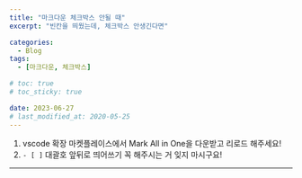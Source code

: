 ```yaml
---
title: "마크다운 체크박스 안될 때"
excerpt: "빈칸을 띄웠는데, 체크박스 안생긴다면"

categories:
  - Blog
tags:
  - [마크다운, 체크박스]

# toc: true
# toc_sticky: true

date: 2023-06-27
# last_modified_at: 2020-05-25
---
```


1. vscode 확장 마켓플레이스에서 Mark All in One을 다운받고 리로드 해주세요!
2. `- [ ]` 대괄호 앞뒤로 띄어쓰기 꼭 해주시는 거 잊지 마시구요!

---
